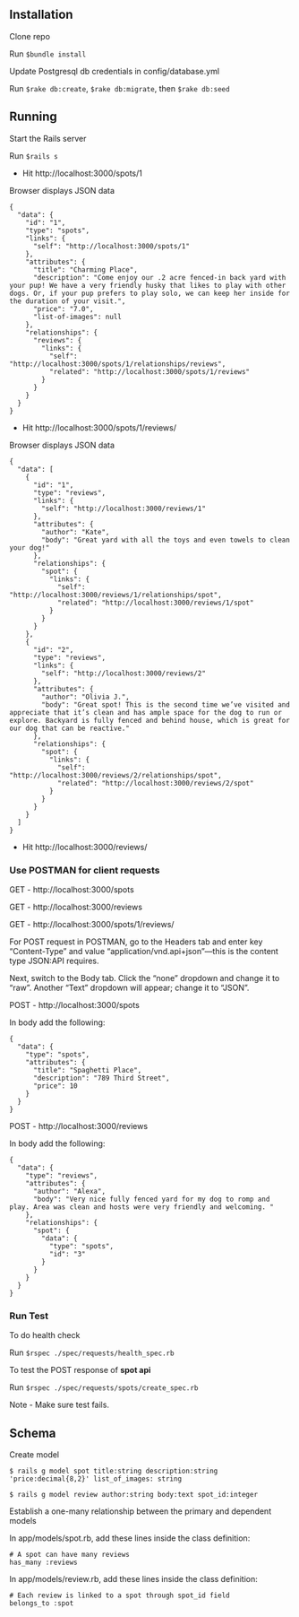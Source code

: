 ## Installation

Clone repo

Run `$bundle install`

Update Postgresql db credentials in config/database.yml

Run `$rake db:create`, `$rake db:migrate`, then `$rake db:seed`

## Running

Start the Rails server 

Run `$rails s`

- Hit http://localhost:3000/spots/1

Browser displays JSON data
```
{
  "data": {
    "id": "1",
    "type": "spots",
    "links": {
      "self": "http://localhost:3000/spots/1"
    },
    "attributes": {
      "title": "Charming Place",
      "description": "Come enjoy our .2 acre fenced-in back yard with your pup! We have a very friendly husky that likes to play with other dogs. Or, if your pup prefers to play solo, we can keep her inside for the duration of your visit.",
      "price": "7.0",
      "list-of-images": null
    },
    "relationships": {
      "reviews": {
        "links": {
          "self": "http://localhost:3000/spots/1/relationships/reviews",
          "related": "http://localhost:3000/spots/1/reviews"
        }
      }
    }
  }
}
```

- Hit http://localhost:3000/spots/1/reviews/

Browser displays JSON data
```
{
  "data": [
    {
      "id": "1",
      "type": "reviews",
      "links": {
        "self": "http://localhost:3000/reviews/1"
      },
      "attributes": {
        "author": "Kate",
        "body": "Great yard with all the toys and even towels to clean your dog!"
      },
      "relationships": {
        "spot": {
          "links": {
            "self": "http://localhost:3000/reviews/1/relationships/spot",
            "related": "http://localhost:3000/reviews/1/spot"
          }
        }
      }
    },
    {
      "id": "2",
      "type": "reviews",
      "links": {
        "self": "http://localhost:3000/reviews/2"
      },
      "attributes": {
        "author": "Olivia J.",
        "body": "Great spot! This is the second time we’ve visited and appreciate that it’s clean and has ample space for the dog to run or explore. Backyard is fully fenced and behind house, which is great for our dog that can be reactive."
      },
      "relationships": {
        "spot": {
          "links": {
            "self": "http://localhost:3000/reviews/2/relationships/spot",
            "related": "http://localhost:3000/reviews/2/spot"
          }
        }
      }
    }
  ]
}
```

- Hit http://localhost:3000/reviews/

### Use POSTMAN for client requests

GET - http://localhost:3000/spots

GET - http://localhost:3000/reviews

GET - http://localhost:3000/spots/1/reviews/

For POST request in POSTMAN, go to the Headers tab and enter key “Content-Type” and value “application/vnd.api+json”—this is the content type JSON:API requires.

Next, switch to the Body tab. Click the “none” dropdown and change it to “raw”. Another “Text” dropdown will appear; change it to “JSON”.

POST - http://localhost:3000/spots

In body add the following:
```
{
  "data": {
    "type": "spots",
    "attributes": {
      "title": "Spaghetti Place",
      "description": "789 Third Street",
      "price": 10
    }
  }
}
```

POST - http://localhost:3000/reviews

In body add the following:
```
{
  "data": {
    "type": "reviews",
    "attributes": {
      "author": "Alexa",
      "body": "Very nice fully fenced yard for my dog to romp and play. Area was clean and hosts were very friendly and welcoming. "
    },
    "relationships": {
      "spot": {
        "data": {
          "type": "spots",
          "id": "3"
        }
      }
    }
  }
}
```

### Run Test

To do health check

Run `$rspec ./spec/requests/health_spec.rb`

To test the POST response of **spot api**

Run `$rspec ./spec/requests/spots/create_spec.rb` 

Note - Make sure test fails. 

## Schema

Create model 

`$ rails g model spot title:string description:string 'price:decimal{8,2}' list_of_images: string`

`$ rails g model review author:string body:text spot_id:integer`

Establish a one-many relationship between the primary and dependent models

In app/models/spot.rb, add these lines inside the class definition:

```
# A spot can have many reviews
has_many :reviews
```

In app/models/review.rb, add these lines inside the class definition:

```
# Each review is linked to a spot through spot_id field
belongs_to :spot
```
